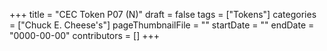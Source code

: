 +++
title = "CEC Token P07 (N)"
draft = false
tags = ["Tokens"]
categories = ["Chuck E. Cheese's"]
pageThumbnailFile = ""
startDate = ""
endDate = "0000-00-00"
contributors = []
+++
